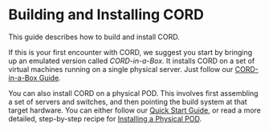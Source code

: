 # Building and Installing CORD

This guide describes how to build and install CORD.

If this is your first encounter with CORD, we suggest you start by
bringing up an emulated version called _CORD-in-a-Box_.
It installs CORD on a set of virtual machines running on a single
physical server. Just follow our [CORD-in-a-Box Guide](quickstart.md).

You can also install CORD on a physical POD. This involves first assembling
a set of servers and switches, and then pointing the build system at
that target hardware. You can either follow our
[Quick Start Guide](quickstart_physical.md), or read a more detailed,
step-by-step recipe for [Installing a Physical POD](install_pod.md).

